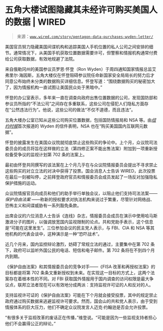 <!--yml

类别：未分类

日期：2024-05-27 15:23:50

-->

# 五角大楼试图隐藏其未经许可购买美国人的数据 | WIRED

> 来源：[`www.wired.com/story/pentagon-data-purchases-wyden-letter/`](https://www.wired.com/story/pentagon-data-purchases-wyden-letter/)

美国官员努力隐藏美国间谍机构和追踪美国人手机位置的私人公司之间安排的细节。通常情况下，从美国手机获取位置数据需要许可，但警察和情报机构通常付费给公司获取数据，有效地规避了法院。

来自俄勒冈州的美国参议员罗恩·怀登（Ron Wyden）于周四通知国家情报总监艾弗里尔·海因斯，五角大楼仅在怀登阻碍参议院任命新国家安全局局长的努力后才同意公布始终未分类的数据购买详细信息。怀登写道：“围绕数据购买的秘密加大了，因为情报机构一直试图让美国民众处于黑暗中。”

怀登的办公室表示，多年来一直在调查向政府出售位置数据的公司，发现国防部和参议员所指的“不法公司”之间存在多重联系，这些公司在侵犯人们隐私方面存在“公然违法行为”。他说，这些公司的做法“不仅不道德，而且违法”。

五角大楼办公室已知从这些公司购买位置数据，包括国防情报局和 NSA 等。由[*纽约时报*](https://www.nytimes.com/2024/01/25/us/politics/nsa-internet-privacy-warrant.html?unlocked_article_code=1.QU0.YdWh.n51FMReztrOH)首次报道的 Wyden 的信件表明，NSA 也在“购买美国国内互联网元数据”。

怀登的披露发生在美国众议院就彻底禁止这些购买的争论中。上个月，众议院司法委员会的成员将旨在这样做的立法（第四修正案不能出售法案）附加到一项重新授权备受争议的监视计划第 702 条的法案上。

最初由怀登共同撰写的该法案在上个月几乎在与众议院情报委员会提出不寻求禁止这些购买的对立立法的对决中获得了投票。国会消息人士告诉 WIRED，此次投票在最后一刻被叫停，之前拜登政府官员和情报委员会成员发起了一场反对加强隐私保护措施的运动。

众议院情报官员向成员和他们的助手举行单独会议，以阻止他们支持司法法案—— *保护自由法案* ——称新的授权要求对执法机构来说过于繁重，尽管针对网络战、恐怖主义和间谍威胁有一系列豁免条款。

出席会议的六位消息人士告诉《连线》杂志，情报委员会成员在演示中使用哈马斯激进分子的图片，以强调放宽国内监视限制的论点。共和党助手表示，这个信息是“可能在这里发生”。三位参加会议的民主党人表示，与 FBI、CIA 和 NSA 等其他机构的代表会谈中，这种演示是一种“恐吓战术”。

近几个月来，国内监控辩论激烈，妨碍了常规立法的通过，主要集中在第 702 条下，政府可以监听外国公民的电话、短信和电子邮件。第 702 条将在不到四个月内到期。

《保护自由法案》和其情报委员会的竞争对手——《FISA 改革和再授权法案》的目标都是将第 702 条条文重新授权到未来。在实现这一目标的方式上，这两个法案存在着根本性的不同。对 FBI 获取国外情报用于国内调查的访问权限是最大争议点，联邦立法者现在可以有效地分成两派：支持监视许可证的人和反对的人。

支持监视许可证的《保护自由法案》可能在下个月就会接受投票，其中的规定禁止政府通过购买数据来逃避监视许可要求。然而，国会山的共和党人表示，由于受到情报体系的巨大压力，他们不确定众议院发言人迈克·约翰逊是否会允许投票。

“有很多关于监视改革的废话正在传播，”维登说。“可能是因为一些监视支持者担心他们不会赢得公正的辩论。”
